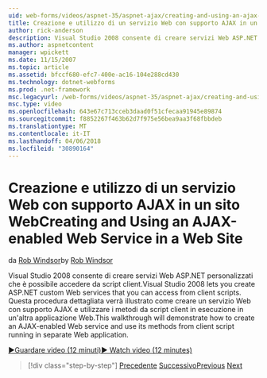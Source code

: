 ```yaml
---
uid: web-forms/videos/aspnet-35/aspnet-ajax/creating-and-using-an-ajax-enabled-web-service-in-a-web-site
title: Creazione e utilizzo di un servizio Web con supporto AJAX in un sito Web | Documenti Microsoft
author: rick-anderson
description: Visual Studio 2008 consente di creare servizi Web ASP.NET personalizzati che è possibile accedere da script client. Questa procedura dettagliata verrà illustrato come creare un AJ...
ms.author: aspnetcontent
manager: wpickett
ms.date: 11/15/2007
ms.topic: article
ms.assetid: bfccf680-efc7-400e-ac16-104e288cd430
ms.technology: dotnet-webforms
ms.prod: .net-framework
msc.legacyurl: /web-forms/videos/aspnet-35/aspnet-ajax/creating-and-using-an-ajax-enabled-web-service-in-a-web-site
msc.type: video
ms.openlocfilehash: 643e67c713cceb3daad0f51cfecaa91945e89874
ms.sourcegitcommit: f8852267f463b62d7f975e56bea9aa3f68fbbdeb
ms.translationtype: MT
ms.contentlocale: it-IT
ms.lasthandoff: 04/06/2018
ms.locfileid: "30890164"
---
```

<a name="creating-and-using-an-ajax-enabled-web-service-in-a-web-site"></a><span data-ttu-id="75151-104">Creazione e utilizzo di un servizio Web con supporto AJAX in un sito Web</span><span class="sxs-lookup"><span data-stu-id="75151-104">Creating and Using an AJAX-enabled Web Service in a Web Site</span></span>
====================
<span data-ttu-id="75151-105">da [Rob Windsor](https://twitter.com/robwindsor)</span><span class="sxs-lookup"><span data-stu-id="75151-105">by [Rob Windsor](https://twitter.com/robwindsor)</span></span>

<span data-ttu-id="75151-106">Visual Studio 2008 consente di creare servizi Web ASP.NET personalizzati che è possibile accedere da script client.</span><span class="sxs-lookup"><span data-stu-id="75151-106">Visual Studio 2008 lets you create ASP.NET custom Web services that you can access from client scripts.</span></span> <span data-ttu-id="75151-107">Questa procedura dettagliata verrà illustrato come creare un servizio Web con supporto AJAX e utilizzare i metodi da script client in esecuzione in un'altra applicazione Web.</span><span class="sxs-lookup"><span data-stu-id="75151-107">This walkthrough will demonstrate how to create an AJAX-enabled Web service and use its methods from client script running in separate Web application.</span></span>

[<span data-ttu-id="75151-108">&#9654;Guardare video (12 minuti)</span><span class="sxs-lookup"><span data-stu-id="75151-108">&#9654; Watch video (12 minutes)</span></span>](https://channel9.msdn.com/Blogs/ASP-NET-Site-Videos/creating-and-using-an-ajax-enabled-web-service-in-a-web-site)

> [!div class="step-by-step"]
> <span data-ttu-id="75151-109">[Precedente](adding-ajax-functionality-to-an-existing-aspnet-page.md)
> [Successivo](aspnet-ajax-a-demonstration-of-aspnet-ajax.md)</span><span class="sxs-lookup"><span data-stu-id="75151-109">[Previous](adding-ajax-functionality-to-an-existing-aspnet-page.md)
[Next](aspnet-ajax-a-demonstration-of-aspnet-ajax.md)</span></span>
